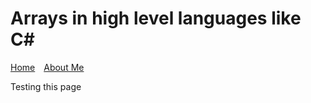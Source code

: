 # Arrays in high level languages like C#

[Home](index.md)&emsp;[About Me](about-me.md)

Testing this page
